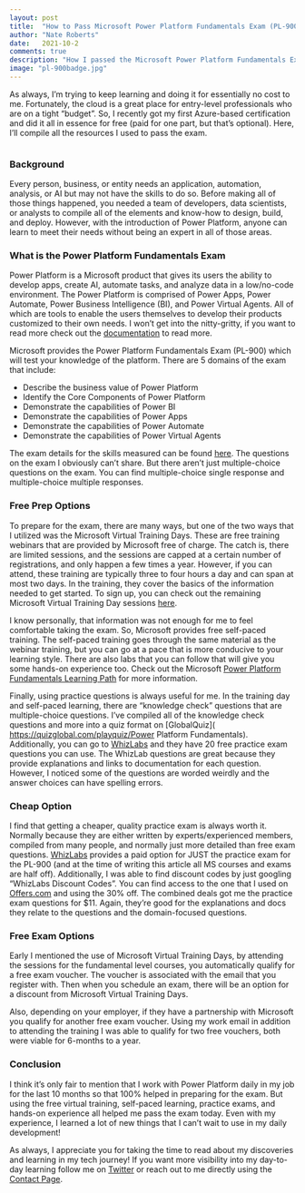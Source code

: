 ```yaml
---
layout: post
title:  "How to Pass Microsoft Power Platform Fundamentals Exam (PL-900) for FREE"
author: "Nate Roberts"
date:   2021-10-2
comments: true
description: "How I passed the Microsoft Power Platform Fundamentals Exam (PL-900) for free! This guide compiles all the resources I used, including free training options, practice exams, and tips to help you succeed without breaking the bank."
image: "pl-900badge.jpg"
---
```


<p class="intro"><span class="dropcap">A</span>s always, I’m trying to keep learning and doing it for essentially no cost to me. Fortunately, the cloud is a great place for entry-level professionals who are on a tight “budget”. So, I recently got my first Azure-based certification and did it all in essence for free (paid for one part, but that’s optional). Here, I’ll compile all the resources I used to pass the exam.</p>

<img src="{{ '/assets/img/pl-900badge.jpg' | prepend: site.baseurl }}" alt=""> 

### Background

Every person, business, or entity needs an application, automation, analysis, or AI but may not have the skills to do so. Before making all of those things happened, you needed a team of developers, data scientists, or analysts to compile all of the elements and know-how to design, build, and deploy. However, with the introduction of Power Platform, anyone can learn to meet their needs without being an expert in all of those areas.

### What is the Power Platform Fundamentals Exam

Power Platform is a Microsoft product that gives its users the ability to develop apps, create AI, automate tasks, and analyze data in a low/no-code environment. The Power Platform is comprised of Power Apps, Power Automate, Power Business Intelligence (BI), and Power Virtual Agents. All of which are tools to enable the users themselves to develop their products customized to their own needs. I won’t get into the nitty-gritty, if you want to read more check out the [documentation](https://docs.microsoft.com/en-us/power-platform/) to read more.

Microsoft provides the Power Platform Fundamentals Exam (PL-900) which will test your knowledge of the platform. There are 5 domains of the exam that include:
- Describe the business value of Power Platform
- Identify the Core Components of Power Platform
- Demonstrate the capabilities of Power BI
- Demonstrate the capabilities of Power Apps
- Demonstrate the capabilities of Power Automate
- Demonstrate the capabilities of Power Virtual Agents

The exam details for the skills measured can be found [here](https://query.prod.cms.rt.microsoft.com/cms/api/am/binary/RE43Nnn). The questions on the exam I obviously can’t share. But there aren’t just multiple-choice questions on the exam. You can find multiple-choice single response and multiple-choice multiple responses. 

### Free Prep Options

To prepare for the exam, there are many ways, but one of the two ways that I utilized was the Microsoft Virtual Training Days. These are free training webinars that are provided by Microsoft free of charge. The catch is, there are limited sessions, and the sessions are capped at a certain number of registrations, and only happen a few times a year. However, if you can attend, these training are typically three to four hours a day and can span at most two days. In the training, they cover the basics of the information needed to get started. To sign up, you can check out the remaining Microsoft Virtual Training Day sessions [here](https://www.microsoft.com/en-us/trainingdays).

I know personally, that information was not enough for me to feel comfortable taking the exam. So, Microsoft provides free self-paced training. The self-paced training goes through the same material as the webinar training, but you can go at a pace that is more conducive to your learning style. There are also labs that you can follow that will give you some hands-on experience too.  Check out the Microsoft [Power Platform Fundamentals Learning Path](https://docs.microsoft.com/en-us/learn/paths/power-plat-fundamentals/) for more information.

Finally, using practice questions is always useful for me. In the training day and self-paced learning, there are “knowledge check” questions that are multiple-choice questions. I’ve compiled all of the knowledge check questions and more into a quiz format on [GlobalQuiz]( https://quizglobal.com/playquiz/Power Platform Fundamentals). Additionally, you can go to [WhizLabs](https://web.whizlabs.com/microsoft-power-platform-fundamentals-pl-900/) and they have 20 free practice exam questions you can use. The WhizLab questions are great because they provide explanations and links to documentation for each question. However, I noticed some of the questions are worded weirdly and the answer choices can have spelling errors.

### Cheap Option

I find that getting a cheaper, quality practice exam is always worth it. Normally because they are either written by experts/experienced members, compiled from many people, and normally just more detailed than free exam questions. [WhizLabs](https://web.whizlabs.com/microsoft-power-platform-fundamentals-pl-900/) provides a paid option for JUST the practice exam for the PL-900 (and at the time of writing this article all MS courses and exams are half off). Additionally, I was able to find discount codes by just googling “WhizLabs Discount Codes”. You can find access to the one that I used on [Offers.com](https://www.offers.com/stores/whizlabs/) and using the 30% off. The combined deals got me the practice exam questions for $11. Again, they’re good for the explanations and docs they relate to the questions and the domain-focused questions.

### Free Exam Options

Early I mentioned the use of Microsoft Virtual Training Days, by attending the sessions for the fundamental level courses, you automatically qualify for a free exam voucher. The voucher is associated with the email that you register with. Then when you schedule an exam, there will be an option for a discount from Microsoft Virtual Training Days. 

Also, depending on your employer, if they have a partnership with Microsoft you qualify for another free exam voucher. Using my work email in addition to attending the training I was able to qualify for two free vouchers, both were viable for 6-months to a year.

### Conclusion

I think it’s only fair to mention that I work with Power Platform daily in my job for the last 10 months so that 100% helped in preparing for the exam. But using the free virtual training, self-paced learning, practice exams, and hands-on experience all helped me pass the exam today. Even with my experience, I learned a lot of new things that I can’t wait to use in my daily development!

As always, I appreciate you for taking the time to read about my discoveries and learning in my tech journey! If you want more visibility into my day-to-day learning follow me on [Twitter](https://twitter.com/naterobertstech) or reach out to me directly using the [Contact Page](https://naterobertstech.com/contact/).
